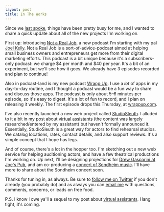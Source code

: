 ```yaml
---
layout: post
title: In The Works
---
```


Since we [last spoke](http://www.chrisvanpatten.com/blog/2013/06/hiring-your-first-virtual-assistant/), things have been pretty busy for me, and I wanted to share a quick update about all of the new projects I'm working on.

First up: introducing [Not a Real Job](http://www.notarealjob.com/), a new podcast I'm starting with my pal [Joel Kelly](http://twitter.com/joelkelly). Not a Real Job is a sort-of-advice-podcast aimed at helping small business owners and entrepreneurs get more from their digital marketing efforts. This podcast is a bit unique because it's a subscribers-only podcast: we charge $4 per month and $40 per year. It's a bit of an experiment, but we'll see how it goes. We already have 3 episodes recorded and plan to continue!

Also in podcast-land is my new podcast [Wrapp Up](http://wrappup.com/). I use a _lot_ of apps in my day-to-day routine, and I thought a podcast would be a fun way to share and discuss those apps. The podcast is only about 5–6 minutes per episode, so it's easy to digest. It's a lot of fun to record, and I plan on releasing it weekly. The first episode drops this Thursday, at [wrappup.com](http://wrappup.com/).

I've also recently launched a new web project called [StudioSleuth](http://studiosleuth.com/). I alluded to it a bit in my post about [virtual assistants](http://www.chrisvanpatten.com/blog/2013/06/hiring-your-first-virtual-assistant/) (the content was largely researched/entered by my assistant) but haven't formally announced it. Essentially, StudioSleuth is a great way for actors to find rehearsal studios. We catalog locations, rates, contact details, and also support reviews. It's a simple concept that I hope has legs.

And of course, there's a lot in the hopper too. I'm sketching out a new web service for helping auditioning actors, and have a few theatrical productions I'm working on. Up next, I'll be designing projections for [Drew Gasparini at Joe's Pub](www.joespub.com/component/option,com_shows/task,view/Itemid,40/id,5657), and am co-producing a [concert of Sondheim music](www.lepoissonrouge.com/lpr_events/the-bluest-ink-a-multimedia-revue-staged-in-concert-august-26th-2013/). I'll have more to share about the Sondheim concert soon.

Thanks for tuning in, as always. Be sure to [follow me on Twitter](https://twitter.com/chrisvanpatten) if you don't already (you probably do) and as always you can [email me](mailto:hello@chrisvanpatten.com) with questions, comments, concerns, or leads on free food.

P.S. I know I owe ya'll a sequel to my post about [virtual assistants](http://www.chrisvanpatten.com/blog/2013/06/hiring-your-first-virtual-assistant/). Hang tight, it's coming.
